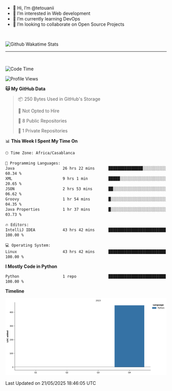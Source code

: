 - 👋 Hi, I’m @tetouanii
- 👀 I’m interested in Web development
- 🌱 I’m currently learning DevOps
- 💞️ I’m looking to collaborate on Open Source Projects

<br/>


![Github Wakatime Stats](https://github-readme-stats.vercel.app/api/wakatime/?username=@walidbosso&layout=compact&&theme=default&link="https://www.github.com/USERNAME/") 

--- 

<br/>


  
<!--START_SECTION:waka-->
![Code Time](http://img.shields.io/badge/Code%20Time-449%20hrs%208%20mins-blue)

![Profile Views](http://img.shields.io/badge/Profile%20Views-0-blue)

**🐱 My GitHub Data** 

> 📦 250 Bytes Used in GitHub's Storage 
 > 
> 🚫 Not Opted to Hire
 > 
> 📜 8 Public Repositories 
 > 
> 🔑 1 Private Repositories 
 > 
📊 **This Week I Spent My Time On** 

```text
🕑︎ Time Zone: Africa/Casablanca

💬 Programming Languages: 
Java                     26 hrs 22 mins      ███████████████░░░░░░░░░░   60.34 % 
XML                      9 hrs 1 min         █████░░░░░░░░░░░░░░░░░░░░   20.65 % 
JSON                     2 hrs 53 mins       ██░░░░░░░░░░░░░░░░░░░░░░░   06.62 % 
Groovy                   1 hr 54 mins        █░░░░░░░░░░░░░░░░░░░░░░░░   04.35 % 
Java Properties          1 hr 37 mins        █░░░░░░░░░░░░░░░░░░░░░░░░   03.73 % 

🔥 Editors: 
IntelliJ IDEA            43 hrs 42 mins      █████████████████████████   100.00 % 

💻 Operating System: 
Linux                    43 hrs 42 mins      █████████████████████████   100.00 % 
```

**I Mostly Code in Python** 

```text
Python                   1 repo              █████████████████████████   100.00 % 
```



**Timeline**

![Lines of Code chart](https://raw.githubusercontent.com/tetouanii/tetouanii/main/assets/bar_graph.png)


 Last Updated on 21/05/2025 18:46:05 UTC
<!--END_SECTION:waka-->
